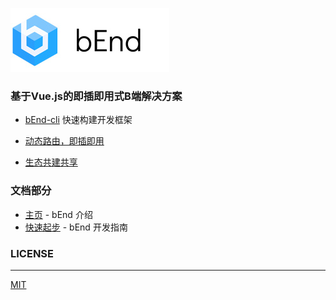 [![bend](./bend-small.jpg)](https://bearfe.github.io/doc/)

### 基于Vue.js的即插即用式B端解决方案

- [bEnd-cli](https://bearfe.github.io/doc/guide/start.html) 快速构建开发框架

- [动态路由，即插即用](https://bearfe.github.io/doc/guide/api.html#%E6%B7%BB%E5%8A%A0%E6%8F%92%E4%BB%B6)

- [生态共建共享](https://bearfe.github.io/doc/guide/third.html#%E4%BB%A3%E7%A0%81%E6%89%98%E7%AE%A1%E6%96%B9%E6%A1%88-cr%E6%9C%BA%E5%88%B6)


### 文档部分

- [主页](https://bearfe.github.io/doc/) - bEnd 介绍
- [快速起步](https://bearfe.github.io/doc/guide) - bEnd 开发指南

### LICENSE
---
[MIT](https://github.com/ElemeFE/element/blob/dev/LICENSE)